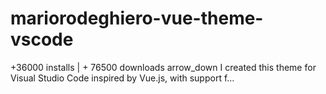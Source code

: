 # mariorodeghiero-vue-theme-vscode
+36000 installs | + 76500 downloads arrow_down I created this theme for Visual Studio Code inspired by Vue.js, with support f…
